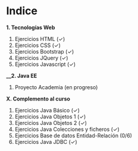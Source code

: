 # Indice

**__1. Tecnologías Web__**
  1. Ejercicios HTML (✓)
  2. Ejercicios CSS (✓)
  3. Ejercicios Bootstrap (✓)
  4. Ejercicios JQuery (✓)
  5. Ejercicios Javascript (✓)
  
**__2. Java EE**
  1. Proyecto Academia (en progreso)
  
**__X. Complemento al curso__**

  1. Ejercicios Java Básico (✓)
  2. Ejercicios Java Objetos 1 (✓)
  3. Ejercicios Java Objetos 2 (✓)
  4. Ejercicios Java Colecciones y ficheros (✓)
  5. Ejercicios Base de datos Entidad-Relación (0/6)
  6. Ejercicios Java JDBC (✓)
